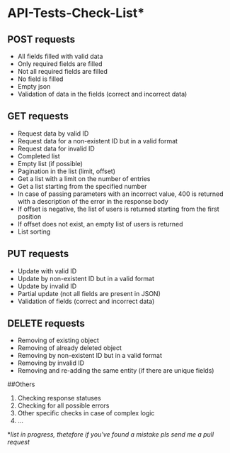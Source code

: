 # API-Tests-Check-List*

## POST requests

* All fields filled with valid data
* Only required fields are filled
* Not all required fields are filled
* No field is filled
* Empty json
* Validation of data in the fields (correct and incorrect data)

## GET requests

* Request data by valid ID
* Request data for a non-existent ID but in a valid format
* Request data for invalid ID
* Completed list
* Empty list (if possible)
* Pagination in the list (limit, offset)
* Get a list with a limit on the number of entries
* Get a list starting from the specified number
* In case of passing parameters with an incorrect value, 400 is returned with a description of the error in the response body
* If offset is negative, the list of users is returned starting from the first position
* If offset does not exist, an empty list of users is returned
* List sorting

## PUT requests

* Update with valid ID
* Update by non-existent ID but in a valid format
* Update by invalid ID
* Partial update (not all fields are present in JSON)
* Validation of fields (correct and incorrect data)

## DELETE requests

* Removing of existing object
* Removing of already deleted object
* Removing by non-existent ID but in a valid format
* Removing by invalid ID
* Removing and re-adding the same entity (if there are unique fields)

##Others

1. Checking response statuses
2. Checking for all possible errors
3. Other specific checks in case of complex logic
4. ...

**list in progress, thetefore if you've found a mistake pls send me a pull request*
